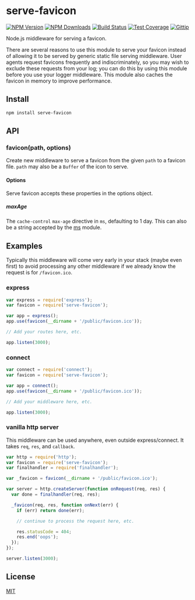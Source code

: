 # serve-favicon

[![NPM Version][npm-image]][npm-url]
[![NPM Downloads][downloads-image]][downloads-url]
[![Build Status][travis-image]][travis-url]
[![Test Coverage][coveralls-image]][coveralls-url]
[![Gittip][gittip-image]][gittip-url]

Node.js middleware for serving a favicon.

There are several reasons to use this module to serve your favicon instead of
allowing it to be served by generic static file serving middleware. User agents
request favicons frequently and indiscriminately, so you may wish to exclude
these requests from your log; you can do this by using this module before you
use your logger middleware. This module also caches the favicon in memory to
improve performance.

## Install

```bash
npm install serve-favicon
```

## API

### favicon(path, options)

Create new middleware to serve a favicon from the given `path` to a favicon file.
`path` may also be a `Buffer` of the icon to serve.

#### Options

Serve favicon accepts these properties in the options object.

##### maxAge

The `cache-control` `max-age` directive in `ms`, defaulting to 1 day. This can
also be a string accepted by the [ms](https://www.npmjs.org/package/ms#readme)
module.

## Examples

Typically this middleware will come very early in your stack (maybe even first)
to avoid processing any other middleware if we already know the request is for
`/favicon.ico`.

### express

```javascript
var express = require('express');
var favicon = require('serve-favicon');

var app = express();
app.use(favicon(__dirname + '/public/favicon.ico'));

// Add your routes here, etc.

app.listen(3000);
```

### connect

```javascript
var connect = require('connect');
var favicon = require('serve-favicon');

var app = connect();
app.use(favicon(__dirname + '/public/favicon.ico'));

// Add your middleware here, etc.

app.listen(3000);
```

### vanilla http server

This middleware can be used anywhere, even outside express/connect. It takes
`req`, `res`, and `callback`.

```javascript
var http = require('http');
var favicon = require('serve-favicon');
var finalhandler = require('finalhandler');

var _favicon = favicon(__dirname + '/public/favicon.ico');

var server = http.createServer(function onRequest(req, res) {
  var done = finalhandler(req, res);

  _favicon(req, res, function onNext(err) {
    if (err) return done(err);

    // continue to process the request here, etc.

    res.statusCode = 404;
    res.end('oops');
  });
});

server.listen(3000);
```

## License

[MIT](LICENSE)

[npm-image]: https://img.shields.io/npm/v/serve-favicon.svg?style=flat
[npm-url]: https://npmjs.org/package/serve-favicon
[travis-image]: https://img.shields.io/travis/expressjs/serve-favicon.svg?style=flat
[travis-url]: https://travis-ci.org/expressjs/serve-favicon
[coveralls-image]: https://img.shields.io/coveralls/expressjs/serve-favicon.svg?style=flat
[coveralls-url]: https://coveralls.io/r/expressjs/serve-favicon?branch=master
[downloads-image]: https://img.shields.io/npm/dm/serve-favicon.svg?style=flat
[downloads-url]: https://npmjs.org/package/serve-favicon
[gittip-image]: https://img.shields.io/gittip/dougwilson.svg?style=flat
[gittip-url]: https://www.gittip.com/dougwilson/

